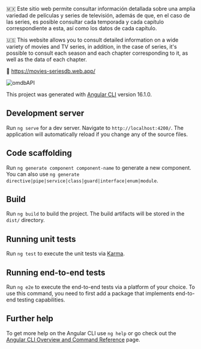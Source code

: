 🇲🇽 Este sitio web permite consultar información detallada sobre una amplia variedad de películas y series de televisión, además de que, en el caso de las series, es posible consultar cada temporada y cada capítulo correspondiente a esta, así como los datos de cada capítulo.

🇺🇸 This website allows you to consult detailed information on a wide variety of movies and TV series, in addition, in the case of series, it's possible to consult each season and each chapter corresponding to it, as well as the data of each chapter.

🔗 https://movies-seriesdb.web.app/


![omdbAPI](https://github.com/MauricioBarrueta/omdbAPI/assets/60496232/2bf7a3e7-d712-4ba1-95cb-f3988c8bf5ce)


This project was generated with [Angular CLI](https://github.com/angular/angular-cli) version 16.1.0.
## Development server

Run `ng serve` for a dev server. Navigate to `http://localhost:4200/`. The application will automatically reload if you change any of the source files.

## Code scaffolding

Run `ng generate component component-name` to generate a new component. You can also use `ng generate directive|pipe|service|class|guard|interface|enum|module`.

## Build

Run `ng build` to build the project. The build artifacts will be stored in the `dist/` directory.

## Running unit tests

Run `ng test` to execute the unit tests via [Karma](https://karma-runner.github.io).

## Running end-to-end tests

Run `ng e2e` to execute the end-to-end tests via a platform of your choice. To use this command, you need to first add a package that implements end-to-end testing capabilities.

## Further help

To get more help on the Angular CLI use `ng help` or go check out the [Angular CLI Overview and Command Reference](https://angular.io/cli) page.
